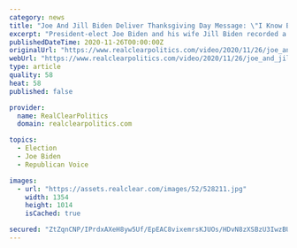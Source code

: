 ```yaml
---
category: news
title: "Joe And Jill Biden Deliver Thanksgiving Day Message: \"I Know Better Days Are Coming\""
excerpt: "President-elect Joe Biden and his wife Jill Biden recorded a special message for Thanksgiving posted on YouTube with the title \"Thankful\" on Thursday. \"We might not be able to join our hands around a table with our loved ones,"
publishedDateTime: 2020-11-26T00:00:00Z
originalUrl: "https://www.realclearpolitics.com/video/2020/11/26/joe_and_jill_biden_deliver_thanksgiving_day_message_i_know_better_days_are_coming.html#!"
webUrl: "https://www.realclearpolitics.com/video/2020/11/26/joe_and_jill_biden_deliver_thanksgiving_day_message_i_know_better_days_are_coming.html#!"
type: article
quality: 58
heat: 58
published: false

provider:
  name: RealClearPolitics
  domain: realclearpolitics.com

topics:
  - Election
  - Joe Biden
  - Republican Voice

images:
  - url: "https://assets.realclear.com/images/52/528211.jpg"
    width: 1354
    height: 1014
    isCached: true

secured: "ZtZqnCNP/IPrdxAXeH8yw5Uf/EpEAC8vixemrsKJUOs/HDvN8zXSBzU3IwzBUnZVwtwhMel+IqOUFuwU6TxZu1zASt94AL332coLyUc+L8vdycquSl1Us/sn0j67aQtVmXsoTrEyXuYfn3vC7MkUjiZOSLXz2Cn3+1sIOGShGiNlFoMHzLFc7iqvaTxyj+pg3C1M8jnNVVo7+eNjzSP4UKjfcDESuXjxXnOJweZEnkiFGBVFc1Is/5qrH6IF6l+NHMoOPCchM7z7tWOYRaDq+TOwaTvcwbHeR+g4r3rscCIuCFaylBpv4i6askWRSNwTbBBj8gMKVLhat2MWTP8aOp9JdZnra9sp05E6y8wtSn4=;dr/dAq+8teHj42yki0lI5g=="
---
```



